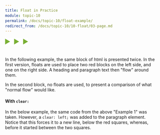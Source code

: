 ```yaml
---
title: Float in Practice
module: topic-10
permalink: /docs/topic-10/float-example/
redirect_from: /docs/topic-10/10-float/03-page.md
---
```


<img src="./../../../img/arrow-divider.svg" style="width: 75px; border: none; margin: 0px 0 20px 0" />

In the following example, the same block of html is presented twice. In the first version, floats are used to place two red blocks on the left side, and one on the right side. A heading and paragraph text then "flow" around them.

In the second block, no floats are used, to present a comparison of what "normal flow" would like.

<div class="codepen-embed">
  <p data-height="400" data-theme-id="30567" data-slug-hash="dZNBVm" data-default-tab="css,result" data-user="Media-Ed-Online" data-embed-version="2" data-pen-title="[Topic-09] Float, Pt. 1" class="codepen"></p>
</div>

#### With `clear:`

In the below example, the same code from the above "Example 1" was taken. However, a `clear: left;` was added to the paragraph element. Notice that this forces it to a new line, below the red squares, whereas, before it started between the two squares.

<div class="codepen-embed">
  <p data-height="600" data-theme-id="30567" data-slug-hash="OOWeQG" data-default-tab="css,result" data-user="Media-Ed-Online" data-embed-version="2" data-pen-title="[Topic-09] Float, Pt. 2" class="codepen"></p>
</div>
